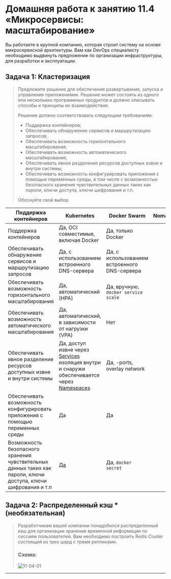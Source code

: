 
# Домашняя работа к занятию 11.4 «Микросервисы: масштабирование»

Вы работаете в крупной компанию, которая строит систему на основе микросервисной архитектуры.
Вам как DevOps специалисту необходимо выдвинуть предложение по организации инфраструктуры, для разработки и эксплуатации.

## Задача 1: Кластеризация

>Предложите решение для обеспечения развертывания, запуска и управления приложениями.
>Решение может состоять из одного или нескольких программных продуктов и должно описывать способы и принципы их взаимодействия.
>
>Решение должно соответствовать следующим требованиям:
>- Поддержка контейнеров;
>- Обеспечивать обнаружение сервисов и маршрутизацию запросов;
>- Обеспечивать возможность горизонтального масштабирования;
>- Обеспечивать возможность автоматического масштабирования;
>- Обеспечивать явное разделение ресурсов доступных извне и внутри системы;
>- Обеспечивать возможность конфигурировать приложения с помощью переменных среды, в том числе с возможностью безопасного хранения чувствительных данных таких как пароли, ключи доступа, ключи шифрования и т.п.
>
>Обоснуйте свой выбор.

| Поддержка контейнеров | Kubernetes | Docker Swarm | Nomad | OpenShift | | |
| --- | --- | --- | --- | --- | --- | --- |
| Поддержка контейнеров | Да, OCI совместимые, включая Docker | Да, только Docker | | | | |
| Обеспечивать обнаружение сервисов и маршрутизацию запросов | Да, с использованием встроенного DNS-сервера | Да, с использованием встроенного DNS-сервера | | | | |
| Обеспечивать возможность горизонтального масштабирования | Да, автоматический (HPA) | Да, вручную, `docker service scale`  | | | | |
| Обеспечивать возможность автоматического масштабирования | Да, автоматический, в зависимости от нагрузки (VPA) | Нет |  | | | |
| Обеспечивать явное разделение ресурсов доступных извне и внутри системы | Да, доступ извне через [Services](https://kubernetes.io/docs/tutorials/kubernetes-basics/expose/expose-intro/) изоляция внутри и снаружи обеспечивается через [Namespaces](https://www.qovery.com/blog/basic-network-isolation-in-kubernetes) | Да, -ports, overlay network | | | | |
| Обеспечивать возможность конфигурировать приложения с помощью переменных среды | Да | Да | | | | |
| Возможность безопасного хранения чувствительных данных таких как пароли, ключи доступа, ключи шифрования и т.п | [Да](https://kubernetes.io/docs/concepts/configuration/secret/#working-with-secrets) | Да, `docker secret` | | | | |

## Задача 2: Распределенный кэш * (необязательная)

>Разработчикам вашей компании понадобился распределенный кэш для организации хранения временной информации по сессиям пользователей.
>Вам необходимо построить Redis Cluster состоящий из трех шард с тремя репликами.
>
>### Схема:
>
>![11-04-01](https://user-images.githubusercontent.com/1122523/114282923-9b16f900-9a4f-11eb-80aa-61ed09725760.png)

---


